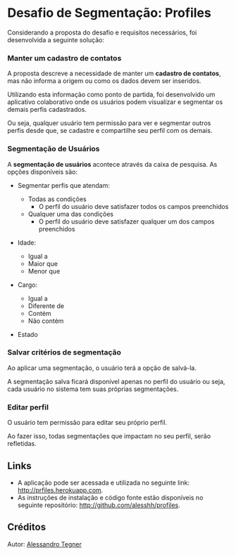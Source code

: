 # Desafio de Segmentação: Profiles

Considerando a proposta do desafio e requisitos necessários, foi desenvolvida a seguinte solução:

### Manter um cadastro de contatos

A proposta descreve a necessidade de manter um **cadastro de contatos**, mas não informa a origem ou como os dados devem ser inseridos.

Utilizando esta informação como ponto de partida, foi desenvolvido um aplicativo colaborativo onde os usuários podem visualizar e segmentar os demais perfis cadastrados.

Ou seja, qualquer usuário tem permissão para ver e segmentar outros perfis desde que, se cadastre e compartilhe seu perfil com os demais.

### Segmentação de Usuários

A **segmentação de usuários** acontece através da caixa de pesquisa. As opções disponíveis são:


- Segmentar perfis que atendam:
  - Todas as condições
    - O perfil do usuário deve satisfazer todos os campos preenchidos
  - Qualquer uma das condições
    - O perfil do usuário deve satisfazer qualquer um dos campos preenchidos

- Idade:
  - Igual a
  - Maior que
  - Menor que

- Cargo:
  - Igual a
  - Diferente de
  - Contém
  - Não contém

- Estado

### Salvar critérios de segmentação

Ao aplicar uma segmentação, o usuário terá a opção de salvá-la.

A segmentação salva ficará disponível apenas no perfil do usuário ou seja, cada usuário no sistema tem suas próprias segmentações.

### Editar perfil

O usuário tem permissão para editar seu próprio perfil.

Ao fazer isso, todas segmentações que impactam no seu perfil, serão refletidas.

## Links

- A aplicação pode ser acessada e utilizada no seguinte link: http://prfiles.herokuapp.com.
- As instruções de instalação e código fonte estão disponíveis no seguinte repositório: http://github.com/alesshh/profiles.

## Créditos
Autor: [Alessandro Tegner](mailto:alessandro.tegner@gmail.com)
